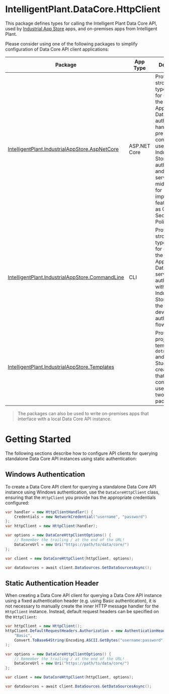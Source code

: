 # IntelligentPlant.DataCore.HttpClient

This package defines types for calling the Intelligent Plant Data Core API, used by [Industrial App Store](https://appstore.intelligentplant.com) apps, and on-premises apps from Intelligent Plant.

Please consider using one of the following packages to simplify configuration of Data Core API client applications:

| Package | App Type | Description |
|---------|----------|-------------|
| [IntelligentPlant.IndustrialAppStore.AspNetCore](https://www.nuget.org/packages/IntelligentPlant.IndustrialAppStore.AspNetCore) | ASP.NET Core | Provides a strongly-typed client for querying the Industrial App Store Data API, an authentication handler that is pre-configured to use the Industrial App Store for authentication, and additional services and middlewares for implementing features such as Content Security Policies. |
| [IntelligentPlant.IndustrialAppStore.CommandLine](https://www.nuget.org/packages/IntelligentPlant.IndustrialAppStore.CommandLine) | CLI | Provides a strongly-typed client for querying the Industrial App Store Data API, and services for authenticating with the Industrial App Store using the OAuth 2.0 device code authorization flow. |
| [IntelligentPlant.IndustrialAppStore.Templates](https://www.nuget.org/packages/IntelligentPlant.IndustrialAppStore.Templates) | | Provides project templates for `dotnet new` and Visual Studio for creating apps that are pre-configured to use one of the two above packages. |

> The packages can also be used to write on-premises apps that interface with a local Data Core API instance.


# Getting Started

The following sections describe how to configure API clients for querying standalone Data Core API instances using static authentication:


## Windows Authentication

To create a Data Core API client for querying a standalone Data Core API instance using Windows authentication, use the `DataCoreHttpClient` class, ensuring that the `HttpClient` you provide has the appropriate credentials configured:

```csharp
var handler = new HttpClientHandler() {
    Credentials = new NetworkCredential("username", "password")
};
var httpClient = new HttpClient(handler);

var options = new DataCoreHttpClientOptions() {
    // Remember the trailing / at the end of the URL!
    DataCoreUrl = new Uri("https://path/to/data/core/")
};

var client = new DataCoreHttpClient(httpClient, options);

var dataSources = await client.DataSources.GetDataSourcesAsync();
```


## Static Authentication Header

When creating a Data Core API client for querying a Data Core API instance using a fixed authentication header (e.g. using Basic authentication), it is not necessary to manually create the inner HTTP message handler for the `HttpClient` instance. Instead, default request headers can be specified on the `HttpClient`:

```csharp
var httpClient = new HttpClient();
httpClient.DefaultRequestHeaders.Authorization = new AuthenticationHeaderValue(
    "Basic",
    Convert.ToBase64String(Encoding.ASCII.GetBytes("username:password"))
);

var options = new DataCoreHttpClientOptions() {
    // Remember the trailing / at the end of the URL!
    DataCoreUrl = new Uri("https://path/to/data/core/")
};

var client = new DataCoreHttpClient(httpClient, options);

var dataSources = await client.DataSources.GetDataSourcesAsync();
```

